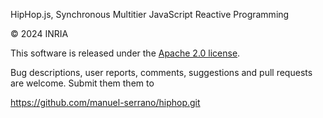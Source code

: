 <!-- ${ var doc = require( "hopdoc" ) } 
${ var config = require( hop.config ) }
${ var xml = require( config.docDir + "/xml.js" ) }
${ var cfg = require( "./doc.json" ) }
${ var pkg = require( "../package.json" ) } -->

HipHop.js, Synchronous Multitier JavaScript Reactive Programming
       
&copy; 2024 INRIA

This software is released under the [Apache 2.0 license](https://apache.org/licenses/LICENSE-2.0).

Bug descriptions, user reports, comments, suggestions and
pull requests are welcome. Submit them them to

https://github.com/manuel-serrano/hiphop.git

